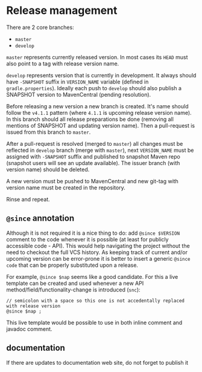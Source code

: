 # Release management

There are 2 core branches:
* `master`
* `develop`

`master` represents currently released version. In most cases its `HEAD` must also
point to a tag with release version name. 

`develop` represents version that is currently in development. It always should have
`-SNAPSHOT` suffix in `VERSION_NAME` variable (defined in `gradle.properties`).
Ideally each push to `develop` should also publish a SNAPSHOT version to MavenCentral (pending resolution).

Before releasing a new version a new branch is created. It's name should follow
the `v4.1.1` pattern (where `4.1.1` is upcoming release version name). In this branch
should all release preparations be done (removing all mentions of SNAPSHOT and updating
version name). Then a pull-request is issued from this branch to `master`.

After a pull-request is resolved (merged to `master`) all changes must be reflected in `develop`
branch (merge with `master`), next `VERSION_NAME` must be assigned with `-SNAPSHOT` suffix and published to snapshot Maven repo 
(snapshot users will see an update available).
The issuer branch (with version name) should be deleted.

A new version must be pushed to MavenCentral and new git-tag with version name must be
created in the repository.

Rinse and repeat.

## `@since` annotation

Although it is not required it is a nice thing to do: add `@since $VERSION` comment to the code
whenever it is possible (at least for publicly accessible code - API). This would help
navigating the project without the need to checkout the full VCS history. As keeping track of
current and/or upcoming version can be error-prone it is better to insert a generic `@since code`
that can be properly substituted upon a release.

For example, `@since $nap` seems like a good candidate. For this a live template can be created and used
whenever a new API method/field/functionality-change is introduced (`snc`):

```
// semicolon with a space so this one is not accedentally replaced with release version
@since $nap ;
```

This live template would be possible to use in both inline comment and javadoc comment.

## documentation

If there are updates to documentation web site, do not forget to publish it
